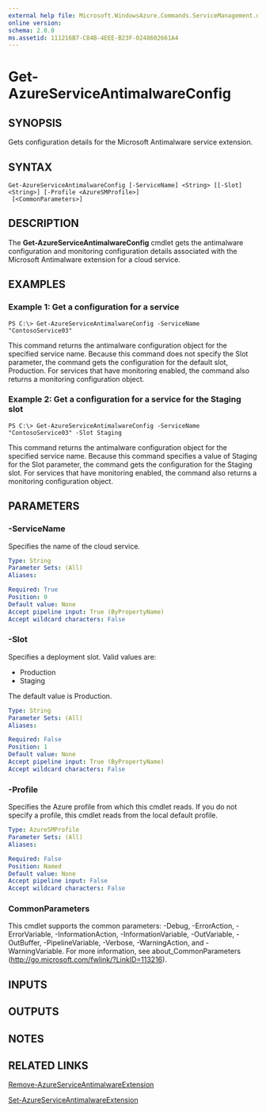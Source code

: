 ```yaml
---
external help file: Microsoft.WindowsAzure.Commands.ServiceManagement.dll-Help.xml
online version: 
schema: 2.0.0
ms.assetid: 111216B7-C84B-4EEE-B23F-0248602661A4
---
```


# Get-AzureServiceAntimalwareConfig

## SYNOPSIS
Gets configuration details for the Microsoft Antimalware service extension.

## SYNTAX

```
Get-AzureServiceAntimalwareConfig [-ServiceName] <String> [[-Slot] <String>] [-Profile <AzureSMProfile>]
 [<CommonParameters>]
```

## DESCRIPTION
The **Get-AzureServiceAntimalwareConfig** cmdlet gets the antimalware configuration and monitoring configuration details associated with the Microsoft Antimalware extension for a cloud service.

## EXAMPLES

### Example 1: Get a configuration for a service
```
PS C:\> Get-AzureServiceAntimalwareConfig -ServiceName "ContosoService03"
```

This command returns the antimalware configuration object for the specified service name.
Because this command does not specify the Slot parameter, the command gets the configuration for the default slot, Production.
For services that have monitoring enabled, the command also returns a monitoring configuration object.

### Example 2: Get a configuration for a service for the Staging slot
```
PS C:\> Get-AzureServiceAntimalwareConfig -ServiceName "ContosoService03" -Slot Staging
```

This command returns the antimalware configuration object for the specified service name.
Because this command specifies a value of Staging for the Slot parameter, the command gets the configuration for the Staging slot.
For services that have monitoring enabled, the command also returns a monitoring configuration object.

## PARAMETERS

### -ServiceName
Specifies the name of the cloud service.

```yaml
Type: String
Parameter Sets: (All)
Aliases: 

Required: True
Position: 0
Default value: None
Accept pipeline input: True (ByPropertyName)
Accept wildcard characters: False
```

### -Slot
Specifies a deployment slot.
Valid values are: 

- Production
- Staging

The default value is Production.

```yaml
Type: String
Parameter Sets: (All)
Aliases: 

Required: False
Position: 1
Default value: None
Accept pipeline input: True (ByPropertyName)
Accept wildcard characters: False
```

### -Profile
Specifies the Azure profile from which this cmdlet reads.
If you do not specify a profile, this cmdlet reads from the local default profile.

```yaml
Type: AzureSMProfile
Parameter Sets: (All)
Aliases: 

Required: False
Position: Named
Default value: None
Accept pipeline input: False
Accept wildcard characters: False
```

### CommonParameters
This cmdlet supports the common parameters: -Debug, -ErrorAction, -ErrorVariable, -InformationAction, -InformationVariable, -OutVariable, -OutBuffer, -PipelineVariable, -Verbose, -WarningAction, and -WarningVariable. For more information, see about_CommonParameters (http://go.microsoft.com/fwlink/?LinkID=113216).

## INPUTS

## OUTPUTS

## NOTES

## RELATED LINKS

[Remove-AzureServiceAntimalwareExtension](./Remove-AzureServiceAntimalwareExtension.md)

[Set-AzureServiceAntimalwareExtension](./Set-AzureServiceAntimalwareExtension.md)


